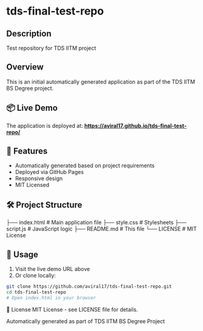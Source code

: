 # tds-final-test-repo

## Description
Test repository for TDS IITM project

## Overview

This is an initial automatically generated application as part of the TDS IITM BS Degree project.

## 📦 Live Demo

The application is deployed at: **https://aviral17.github.io/tds-final-test-repo/**

## 🚀 Features

- Automatically generated based on project requirements
- Deployed via GitHub Pages
- Responsive design
- MIT Licensed

## 🛠️ Project Structure
├── index.html # Main application file
├── style.css # Stylesheets
├── script.js # JavaScript logic
├── README.md # This file
└── LICENSE # MIT License

## 📝 Usage

1. Visit the live demo URL above
2. Or clone locally:
```bash
git clone https://github.com/aviral17/tds-final-test-repo.git
cd tds-final-test-repo
# Open index.html in your browser
```

📄 License
MIT License - see LICENSE file for details.

Automatically generated as part of TDS IITM BS Degree Project
